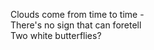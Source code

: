 Clouds come from time to time -    
There's no sign that can foretell    
Two white butterflies?    

